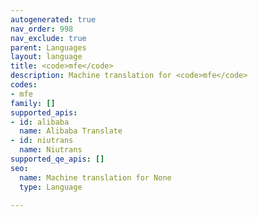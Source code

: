 ```yaml
---
autogenerated: true
nav_order: 998
nav_exclude: true
parent: Languages
layout: language
title: <code>mfe</code>
description: Machine translation for <code>mfe</code>
codes:
- mfe
family: []
supported_apis:
- id: alibaba
  name: Alibaba Translate
- id: niutrans
  name: Niutrans
supported_qe_apis: []
seo:
  name: Machine translation for None
  type: Language

---
```


